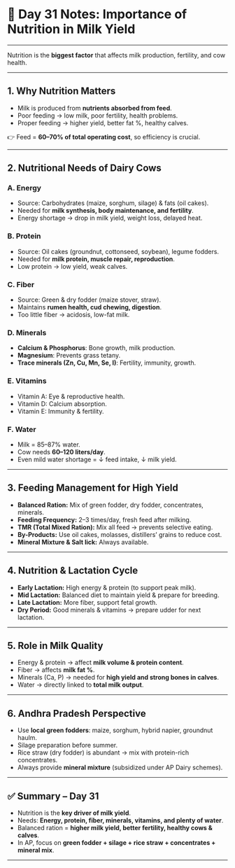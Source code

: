 <H1>🐄 Day 31 Notes: Importance of Nutrition in Milk Yield</H1>

---
Nutrition is the **biggest factor** that affects milk production, fertility, and cow health.

---



## 1. Why Nutrition Matters

* Milk is produced from **nutrients absorbed from feed**.
* Poor feeding → low milk, poor fertility, health problems.
* Proper feeding → higher yield, better fat %, healthy calves.

👉 Feed = **60–70% of total operating cost**, so efficiency is crucial.

---

## 2. Nutritional Needs of Dairy Cows

### **A. Energy**

* Source: Carbohydrates (maize, sorghum, silage) & fats (oil cakes).
* Needed for **milk synthesis, body maintenance, and fertility**.
* Energy shortage → drop in milk yield, weight loss, delayed heat.

### **B. Protein**

* Source: Oil cakes (groundnut, cottonseed, soybean), legume fodders.
* Needed for **milk protein, muscle repair, reproduction**.
* Low protein → low yield, weak calves.

### **C. Fiber**

* Source: Green & dry fodder (maize stover, straw).
* Maintains **rumen health, cud chewing, digestion**.
* Too little fiber → acidosis, low-fat milk.

### **D. Minerals**

* **Calcium & Phosphorus**: Bone growth, milk production.
* **Magnesium**: Prevents grass tetany.
* **Trace minerals (Zn, Cu, Mn, Se, I)**: Fertility, immunity, growth.

### **E. Vitamins**

* Vitamin A: Eye & reproductive health.
* Vitamin D: Calcium absorption.
* Vitamin E: Immunity & fertility.

### **F. Water**

* Milk = 85–87% water.
* Cow needs **60–120 liters/day**.
* Even mild water shortage = ↓ feed intake, ↓ milk yield.

---

## 3. Feeding Management for High Yield

* **Balanced Ration:** Mix of green fodder, dry fodder, concentrates, minerals.
* **Feeding Frequency:** 2–3 times/day, fresh feed after milking.
* **TMR (Total Mixed Ration):** Mix all feed → prevents selective eating.
* **By-Products:** Use oil cakes, molasses, distillers’ grains to reduce cost.
* **Mineral Mixture & Salt lick:** Always available.

---

## 4. Nutrition & Lactation Cycle

* **Early Lactation:** High energy & protein (to support peak milk).
* **Mid Lactation:** Balanced diet to maintain yield & prepare for breeding.
* **Late Lactation:** More fiber, support fetal growth.
* **Dry Period:** Good minerals & vitamins → prepare udder for next lactation.

---

## 5. Role in Milk Quality

* Energy & protein → affect **milk volume & protein content**.
* Fiber → affects **milk fat %**.
* Minerals (Ca, P) → needed for **high yield and strong bones in calves**.
* Water → directly linked to **total milk output**.

---

## 6. Andhra Pradesh Perspective

* Use **local green fodders**: maize, sorghum, hybrid napier, groundnut haulm.
* Silage preparation before summer.
* Rice straw (dry fodder) is abundant → mix with protein-rich concentrates.
* Always provide **mineral mixture** (subsidized under AP Dairy schemes).

---

## ✅ Summary – Day 31

* Nutrition is the **key driver of milk yield**.
* Needs: **Energy, protein, fiber, minerals, vitamins, and plenty of water**.
* Balanced ration = **higher milk yield, better fertility, healthy cows & calves**.
* In AP, focus on **green fodder + silage + rice straw + concentrates + mineral mix**.

---

